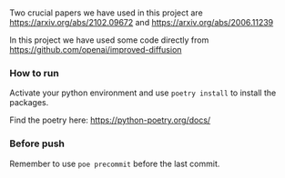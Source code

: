 ### 
Two crucial papers we have used in this project are https://arxiv.org/abs/2102.09672 and https://arxiv.org/abs/2006.11239

In this project we have used some code directly from https://github.com/openai/improved-diffusion


### How to run

Activate your python environment and use ```poetry install``` to install the packages.

Find the poetry here: https://python-poetry.org/docs/

### Before push

Remember to use ```poe precommit``` before the last commit.
